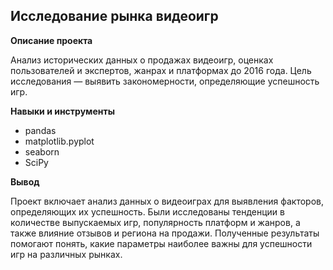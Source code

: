 ## Исследование рынка видеоигр

**Описание проекта**

Анализ исторических данных о продажах видеоигр, оценках пользователей и экспертов, жанрах и платформах до 2016 года. Цель исследования — выявить закономерности, определяющие успешность игр.

**Навыки и инструменты**

- pandas
- matplotlib.pyplot
- seaborn
- SciPy

**Вывод**

Проект включает анализ данных о видеоиграх для выявления факторов, определяющих их успешность. Были исследованы тенденции в количестве выпускаемых игр, популярность платформ и жанров, а также влияние отзывов и региона на продажи. Полученные результаты помогают понять, какие параметры наиболее важны для успешности игр на различных рынках.
